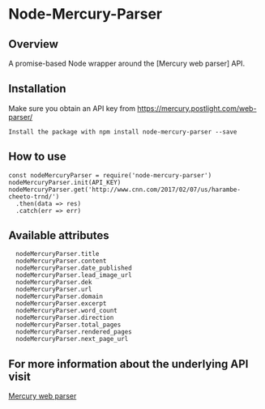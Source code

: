 # Node-Mercury-Parser

## Overview
A promise-based Node wrapper around the [Mercury web parser] API.
## Installation
Make sure you obtain an API key from https://mercury.postlight.com/web-parser/
```
Install the package with npm install node-mercury-parser --save
```
## How to use
```
const nodeMercuryParser = require('node-mercury-parser')
nodeMercuryParser.init(API_KEY)
nodeMercuryParser.get('http://www.cnn.com/2017/02/07/us/harambe-cheeto-trnd/')
  .then(data => res)
  .catch(err => err)
```
## Available attributes
```
  nodeMercuryParser.title
  nodeMercuryParser.content
  nodeMercuryParser.date_published
  nodeMercuryParser.lead_image_url
  nodeMercuryParser.dek
  nodeMercuryParser.url
  nodeMercuryParser.domain
  nodeMercuryParser.excerpt
  nodeMercuryParser.word_count
  nodeMercuryParser.direction
  nodeMercuryParser.total_pages
  nodeMercuryParser.rendered_pages
  nodeMercuryParser.next_page_url
```
## For more information about the underlying API visit
[Mercury web parser](https://mercury.postlight.com/web-parser/)
